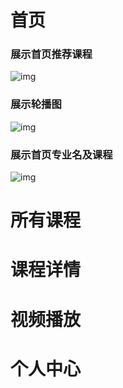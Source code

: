 # 首页

### 展示首页推荐课程

![img](file:///C:/Users/小博/AppData/Local/Temp/msohtmlclip1/01/clip_image001.png)

### 展示轮播图

![img](file:///C:/Users/小博/AppData/Local/Temp/msohtmlclip1/01/clip_image001.png)

### 展示首页专业名及课程

![img](file:///C:/Users/小博/AppData/Local/Temp/msohtmlclip1/01/clip_image003.jpg)

# 所有课程

# 课程详情

# 视频播放

# 个人中心